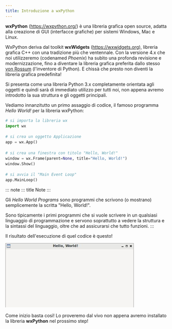 ```yaml
---
title: Introduzione a wxPython
---
```


**wxPython** (<https://wxpython.org/>) è una libreria grafica open
source, adatta alla creazione di GUI (interfacce grafiche) per sistemi
Windows, Mac e Linux.

WxPython deriva dal toolkit **wxWidgets** (<https://wxwidgets.org>),
libreria grafica C++ con una tradizione più che ventennale. Con la
versione 4.x che noi utilizzeremo (codenamed *Phoenix*) ha subìto una
profonda revisione e modernizzazione, fino a diventare la libreria
grafica preferita dallo stesso [von
Rossum](https://it.wikipedia.org/wiki/Guido_van_Rossum) (l\'inventore di
Python). E chissà che presto non diventi la libreria grafica
predefinita!

Si presenta come una libreria Python 3.x completamente orientata agli
oggetti e quindi sarà di immediato utilizzo per tutti noi, non appena
avremo introdotto la sua struttura e gli oggetti principali.

Vediamo innanzitutto un primo assaggio di codice, il famoso programma
*Hello World!* per la libreria wxPython:

``` python
# si importa la libreria wx
import wx

# si crea un oggetto Applicazione
app = wx.App()

# si crea una finestra con titolo "Hello, World!"
window = wx.Frame(parent=None, title="Hello, World!")
window.Show()

# si avvia il "Main Event Loop"
app.MainLoop()
```

::: note
::: title
Note
:::

Gli *Hello World Programs* sono programmi che scrivono (o mostrano)
semplicemente la scritta \"Hello, World!\".

Sono tipicamente i primi programmi che si vuole scrivere in un qualsiasi
linguaggio di programmazione e servono soprattutto a vedere la struttura
e la sintassi del linguaggio, oltre che ad assicurarsi che tutto
funzioni.
:::

Il risultato dell\'esecuzione di quel codice è questo!

![image](images/first_wxpython_code.jpg)

Come inizio basta così! Lo proveremo dal vivo non appena avremo
installato la libreria **wxPython** nel prossimo step!
